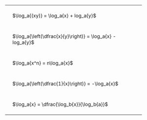 ---
---

<style type="text/css">
#T_7dcc6 th.col_heading {
  text-align: left;
  font-size: 1em;
}
#T_7dcc6 td {
  text-align: left;
  font-size: 1em;
  padding: 1.5em;
}
#T_7dcc6_row0_col0, #T_7dcc6_row1_col0, #T_7dcc6_row2_col0, #T_7dcc6_row3_col0, #T_7dcc6_row4_col0 {
  width: 400px;
  white-space: pre-wrap;
}
</style>
<table id="T_7dcc6">
  <thead>
  </thead>
  <tbody>
    <tr>
      <td id="T_7dcc6_row0_col0" class="data row0 col0" >$\log_a{(xy)} = \log_a{x} + log_a{y}$</td>
    </tr>
    <tr>
      <td id="T_7dcc6_row1_col0" class="data row1 col0" >$\log_a{\left(\dfrac{x}{y}\right)} = \log_a{x} - log_a{y}$</td>
    </tr>
    <tr>
      <td id="T_7dcc6_row2_col0" class="data row2 col0" >$\log_a{x^n} = n\log_a{x}$</td>
    </tr>
    <tr>
      <td id="T_7dcc6_row3_col0" class="data row3 col0" >$\log_a{\left(\dfrac{1}{x}\right)} = -\log_a{x}$</td>
    </tr>
    <tr>
      <td id="T_7dcc6_row4_col0" class="data row4 col0" >$\log_a{x} = \dfrac{\log_b{x}}{\log_b{a}}$</td>
    </tr>
  </tbody>
</table>
